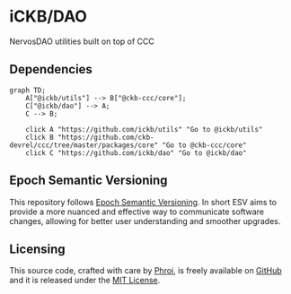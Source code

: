 # iCKB/DAO

NervosDAO utilities built on top of CCC

## Dependencies

```mermaid
graph TD;
    A["@ickb/utils"] --> B["@ckb-ccc/core"];
    C["@ickb/dao"] --> A;
    C --> B;

    click A "https://github.com/ickb/utils" "Go to @ickb/utils"
    click B "https://github.com/ckb-devrel/ccc/tree/master/packages/core" "Go to @ckb-ccc/core"
    click C "https://github.com/ickb/dao" "Go to @ickb/dao"
```

## Epoch Semantic Versioning

This repository follows [Epoch Semantic Versioning](https://antfu.me/posts/epoch-semver). In short ESV aims to provide a more nuanced and effective way to communicate software changes, allowing for better user understanding and smoother upgrades.

## Licensing

This source code, crafted with care by [Phroi](https://phroi.com/), is freely available on [GitHub](https://github.com/ickb/dao) and it is released under the [MIT License](./LICENSE).